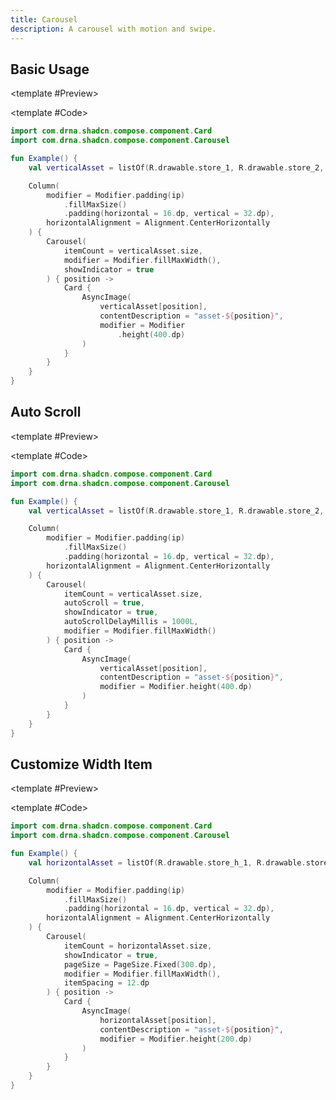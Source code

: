 ```yaml
---
title: Carousel
description: A carousel with motion and swipe.
---
```


<DocsPage 
    :title="frontmatter.title" 
    :description="frontmatter.description"
    path="views/components/Carousel.md">

## Basic Usage

<TabPreview>

<template #Preview>
<Preview name="carousel" variant="default" assetExtension=".gif"/>
</template>

<template #Code>

```kotlin
import com.drna.shadcn.compose.component.Card
import com.drna.shadcn.compose.component.Carousel

fun Example() {
    val verticalAsset = listOf(R.drawable.store_1, R.drawable.store_2, R.drawable.store_3)

    Column(
        modifier = Modifier.padding(ip)
            .fillMaxSize()
            .padding(horizontal = 16.dp, vertical = 32.dp),
        horizontalAlignment = Alignment.CenterHorizontally
    ) {
        Carousel(
            itemCount = verticalAsset.size,
            modifier = Modifier.fillMaxWidth(),
            showIndicator = true
        ) { position ->
            Card {
                AsyncImage(
                    verticalAsset[position],
                    contentDescription = "asset-${position}",
                    modifier = Modifier
                        .height(400.dp)
                )
            }
        }
    }
}
```

</template>

</TabPreview>

## Auto Scroll

<TabPreview>

<template #Preview>
<Preview name="carousel" variant="auto-scroll" assetExtension=".gif"/>
</template>

<template #Code>

```kotlin
import com.drna.shadcn.compose.component.Card
import com.drna.shadcn.compose.component.Carousel

fun Example() {
    val verticalAsset = listOf(R.drawable.store_1, R.drawable.store_2, R.drawable.store_3)

    Column(
        modifier = Modifier.padding(ip)
            .fillMaxSize()
            .padding(horizontal = 16.dp, vertical = 32.dp),
        horizontalAlignment = Alignment.CenterHorizontally
    ) {
        Carousel(
            itemCount = verticalAsset.size,
            autoScroll = true,
            showIndicator = true,
            autoScrollDelayMillis = 1000L,
            modifier = Modifier.fillMaxWidth()
        ) { position ->
            Card {
                AsyncImage(
                    verticalAsset[position],
                    contentDescription = "asset-${position}",
                    modifier = Modifier.height(400.dp)
                )
            }
        }
    }
}
```

</template>

</TabPreview>

## Customize Width Item

<TabPreview>

<template #Preview>
<Preview name="carousel" variant="customize-width" assetExtension=".gif"/>
</template>

<template #Code>

```kotlin
import com.drna.shadcn.compose.component.Card
import com.drna.shadcn.compose.component.Carousel

fun Example() {
    val horizontalAsset = listOf(R.drawable.store_h_1, R.drawable.store_h_2, R.drawable.store_h_3)

    Column(
        modifier = Modifier.padding(ip)
            .fillMaxSize()
            .padding(horizontal = 16.dp, vertical = 32.dp),
        horizontalAlignment = Alignment.CenterHorizontally
    ) {
        Carousel(
            itemCount = horizontalAsset.size,
            showIndicator = true,
            pageSize = PageSize.Fixed(300.dp),
            modifier = Modifier.fillMaxWidth(),
            itemSpacing = 12.dp
        ) { position ->
            Card {
                AsyncImage(
                    horizontalAsset[position],
                    contentDescription = "asset-${position}",
                    modifier = Modifier.height(200.dp)
                )
            }
        }
    }
}
```

</template>

</TabPreview>

</DocsPage>
